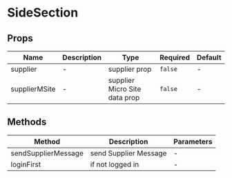 # SideSection

## Props

<!-- @vuese:SideSection:props:start -->
|Name|Description|Type|Required|Default|
|---|---|---|---|---|
|supplier|-|supplier prop|`false`|-|
|supplierMSite|-|supplier Micro Site data prop|`false`|-|

<!-- @vuese:SideSection:props:end -->


## Methods

<!-- @vuese:SideSection:methods:start -->
|Method|Description|Parameters|
|---|---|---|
|sendSupplierMessage|send Supplier Message|-|
|loginFirst|if not logged in|-|

<!-- @vuese:SideSection:methods:end -->


